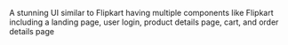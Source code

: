 A stunning UI similar to Flipkart having multiple components like
Flipkart including a landing page, user login, product details page,
cart, and order details page
